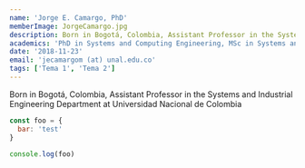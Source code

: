 ```yaml
---
name: 'Jorge E. Camargo, PhD'
memberImage: JorgeCamargo.jpg
description: Born in Bogotá, Colombia, Assistant Professor in the Systems and Industrial Engineering Department at Universidad Nacional de Colombia
academics: 'PhD in Systems and Computing Engineering, MSc in Systems and Computing Engineering, BSc in Systems and Computing Engineering.'
date: '2018-11-23'
email: 'jecamargom (at) unal.edu.co'
tags: ['Tema 1', 'Tema 2']
---
```


Born in Bogotá, Colombia, Assistant Professor in the Systems and Industrial Engineering Department at Universidad Nacional de Colombia

```javascript
const foo = {
  bar: 'test'
}

console.log(foo)
```
